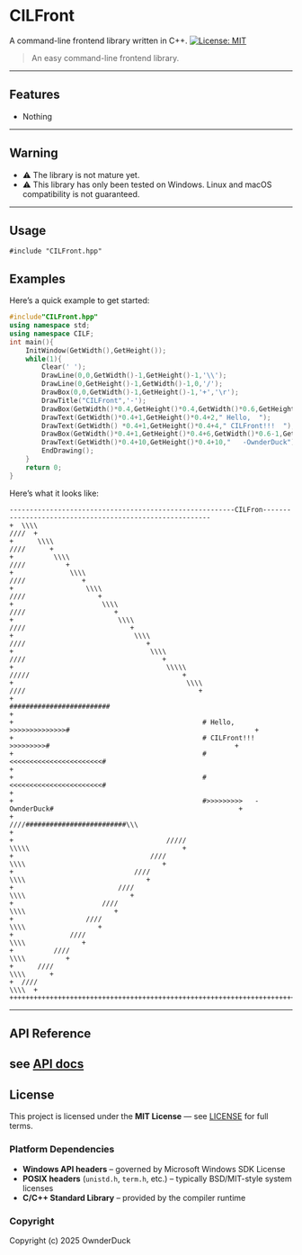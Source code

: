 # CILFront
A command-line frontend library written in C++.
[![License: MIT](https://img.shields.io/badge/License-MIT-yellow.svg)](https://opensource.org/licenses/MIT)
> An easy command-line frontend library.
---
## Features
- Nothing
---
## Warning
- ⚠️ The library is not mature yet.
- ⚠️ This library has only been tested on Windows. Linux and macOS compatibility is not guaranteed.
---
## Usage
`#include "CILFront.hpp"`
## Examples
Here’s a quick example to get started:
```cpp
#include"CILFront.hpp"
using namespace std;
using namespace CILF;
int main(){
	InitWindow(GetWidth(),GetHeight());
	while(1){
		Clear(' ');
		DrawLine(0,0,GetWidth()-1,GetHeight()-1,'\\');
		DrawLine(0,GetHeight()-1,GetWidth()-1,0,'/');
		DrawBox(0,0,GetWidth()-1,GetHeight()-1,'+','\r');
		DrawTitle("CILFront",'-');
		DrawBox(GetWidth()*0.4,GetHeight()*0.4,GetWidth()*0.6,GetHeight()*0.6,'#','>');
		DrawText(GetWidth()*0.4+1,GetHeight()*0.4+2," Hello,  ");
		DrawText(GetWidth() *0.4+1,GetHeight()*0.4+4," CILFront!!!  ");
		DrawBox(GetWidth()*0.4+1,GetHeight()*0.4+6,GetWidth()*0.6-1,GetHeight()*0.4+8,'<','<');
		DrawText(GetWidth()*0.4+10,GetHeight()*0.4+10,"   -OwnderDuck");
		EndDrawing();
	}
	return 0;
}
```
Here’s what it looks like:
```
--------------------------------------------------------CILFron---------------------------------------------------------
+  \\\\                                                                                                          ////  +
+      \\\\                                                                                                  ////      +
+          \\\\                                                                                          ////          +
+              \\\\                                                                                  ////              +
+                  \\\\                                                                          ////                  +
+                      \\\\                                                                  ////                      +
+                          \\\\                                                          ////                          +
+                              \\\\                                                  ////                              +
+                                  \\\\                                          ////                                  +
+                                      \\\\\                                /////                                      +
+                                           \\\\                        ////                                           +
+                                               #########################                                              +
+                                               # Hello,  >>>>>>>>>>>>>>#                                              +
+                                               # CILFront!!!  >>>>>>>>>#                                              +
+                                               #<<<<<<<<<<<<<<<<<<<<<<<#                                              +
+                                               #<<<<<<<<<<<<<<<<<<<<<<<#                                              +
+                                               #>>>>>>>>>   -OwnderDuck#                                              +
+                                           ////#########################\\\                                           +
+                                      /////                                \\\\\                                      +
+                                  ////                                          \\\\                                  +
+                              ////                                                  \\\\                              +
+                          ////                                                          \\\\                          +
+                      ////                                                                  \\\\                      +
+                  ////                                                                          \\\\                  +
+              ////                                                                                  \\\\              +
+          ////                                                                                          \\\\          +
+      ////                                                                                                  \\\\      +
+  ////                                                                                                          \\\\  +
++++++++++++++++++++++++++++++++++++++++++++++++++++++++++++++++++++++++++++++++++++++++++++++++++++++++++++++++++++++++
```
---
## API Reference
see [API docs](API.md)
---
## License
This project is licensed under the **MIT License** — see [LICENSE](LICENSE) for full terms.
### Platform Dependencies
- **Windows API headers** – governed by Microsoft Windows SDK License  
- **POSIX headers** (`unistd.h`, `term.h`, etc.) – typically BSD/MIT-style system licenses  
- **C/C++ Standard Library** – provided by the compiler runtime
### Copyright
Copyright (c) 2025 OwnderDuck
